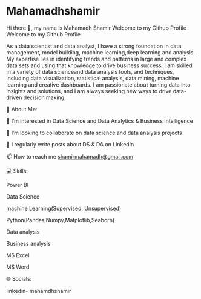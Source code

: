 # Mahamadhshamir
Hi there 👋, my name is Mahamadh Shamir
Welcome to my Github Profile
Welcome to my Github Profile

As a data scientist and data analyst, I have a strong foundation in data management, model building, machine learning,deep learning and analysis. My expertise lies in identifying trends and patterns in large and complex data sets and using that knowledge to drive business success. I am skilled in a variety of data scienceand  data analysis tools, and techniques, including data visualization, statistical analysis, data mining, machine learning and creative dashboards. I am passionate about turning data into insights and solutions, and I am always seeking new ways to drive data-driven decision making.

💫 About Me:


👀 I’m interested in Data Science and Data Analytics & Business Intelligence


💞️ I’m looking to collaborate on data science and data analysis projects


📝 I regularly write posts about DS & DA on LinkedIn


📫 How to reach me shamirmahamadh@gmail.com



💻 Skills:


Power BI

Data Science

machine Learning(Supervised, Unsupervised)

Python(Pandas,Numpy,Matplotlib,Seaborn)

Data analysis

Business analysis

MS Excel

MS Word


🌐 Socials:


linkedin- mahamdhshamir
